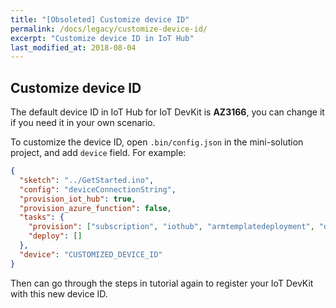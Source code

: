 ```yaml
---
title: "[Obsoleted] Customize device ID"
permalink: /docs/legacy/customize-device-id/
excerpt: "Customize device ID in IoT Hub"
last_modified_at: 2018-08-04
---
```


## Customize device ID

The default device ID in IoT Hub for IoT DevKit is **AZ3166**, you can change it if you need it in your own scenario.

To customize the device ID, open `.bin/config.json` in the mini-solution project, and add `device` field. For example:

```json
{
  "sketch": "../GetStarted.ino",
  "config": "deviceConnectionString",
  "provision_iot_hub": true,
  "provision_azure_function": false,
  "tasks": {
    "provision": ["subscription", "iothub", "armtemplatedeployment", "device"],
    "deploy": []
  },
  "device": "CUSTOMIZED_DEVICE_ID"
}
```

Then can go through the steps in tutorial again to register your IoT DevKit with this new device ID.
